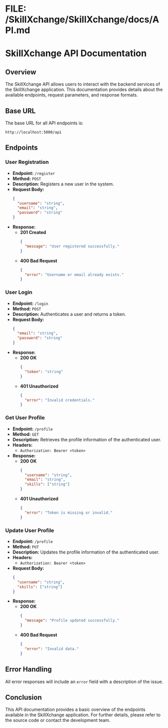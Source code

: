 # FILE: /SkillXchange/SkillXchange/docs/API.md

# SkillXchange API Documentation

## Overview
The SkillXchange API allows users to interact with the backend services of the SkillXchange application. This documentation provides details about the available endpoints, request parameters, and response formats.

## Base URL
The base URL for all API endpoints is:
```
http://localhost:5000/api
```

## Endpoints

### User Registration
- **Endpoint:** `/register`
- **Method:** `POST`
- **Description:** Registers a new user in the system.
- **Request Body:**
  ```json
  {
    "username": "string",
    "email": "string",
    "password": "string"
  }
  ```
- **Response:**
  - **201 Created**
    ```json
    {
      "message": "User registered successfully."
    }
    ```
  - **400 Bad Request**
    ```json
    {
      "error": "Username or email already exists."
    }
    ```

### User Login
- **Endpoint:** `/login`
- **Method:** `POST`
- **Description:** Authenticates a user and returns a token.
- **Request Body:**
  ```json
  {
    "email": "string",
    "password": "string"
  }
  ```
- **Response:**
  - **200 OK**
    ```json
    {
      "token": "string"
    }
    ```
  - **401 Unauthorized**
    ```json
    {
      "error": "Invalid credentials."
    }
    ```

### Get User Profile
- **Endpoint:** `/profile`
- **Method:** `GET`
- **Description:** Retrieves the profile information of the authenticated user.
- **Headers:**
  - `Authorization: Bearer <token>`
- **Response:**
  - **200 OK**
    ```json
    {
      "username": "string",
      "email": "string",
      "skills": ["string"]
    }
    ```
  - **401 Unauthorized**
    ```json
    {
      "error": "Token is missing or invalid."
    }
    ```

### Update User Profile
- **Endpoint:** `/profile`
- **Method:** `PUT`
- **Description:** Updates the profile information of the authenticated user.
- **Headers:**
  - `Authorization: Bearer <token>`
- **Request Body:**
  ```json
  {
    "username": "string",
    "skills": ["string"]
  }
  ```
- **Response:**
  - **200 OK**
    ```json
    {
      "message": "Profile updated successfully."
    }
    ```
  - **400 Bad Request**
    ```json
    {
      "error": "Invalid data."
    }
    ```

## Error Handling
All error responses will include an `error` field with a description of the issue.

## Conclusion
This API documentation provides a basic overview of the endpoints available in the SkillXchange application. For further details, please refer to the source code or contact the development team.